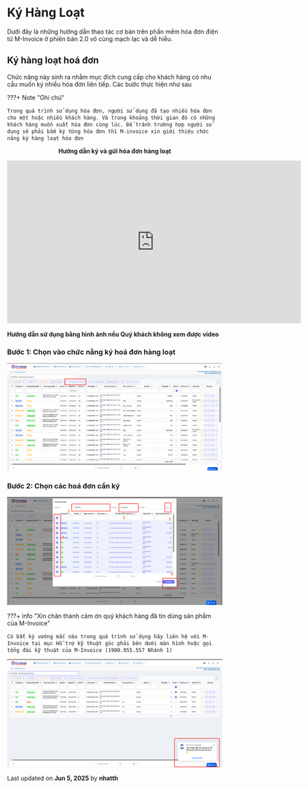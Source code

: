 # **Ký Hàng Loạt**

Dưới đây là những hướng dẫn thao tác cơ bản trên phần mềm hóa đơn điện tử M-Invoice ở phiên bản 2.0 vô cùng mạch lạc và dễ hiểu.

## **Ký hàng loạt hoá đơn**

Chức năng này sinh ra nhằm mục đích cung cấp cho khách hàng có nhu cầu muốn ký nhiều hóa đơn liên tiếp. Các bước thực hiện như sau

???+ Note "Ghi chú"

    Trong quá trình sử dụng hóa đơn, người sử dụng đã tạo nhiều hóa đơn cho một hoặc nhiều khách hàng. Và trong khoảng thời gian đó có những khách hàng muốn xuất hóa đơn cùng lúc. Để tránh trường hợp người sử dụng sẽ phải bấm ký từng hóa đơn thì M-invoice xin giới thiệu chức năng ký hàng loạt hóa đơn

<p align="center" style="font-weight: bold;">Hướng dẫn ký và gửi hóa đơn hàng loạt</p>

<iframe style="width: 43rem; height: 380px" src="https://www.youtube.com/embed/37NwlIB3a7E?si=6_2gv_OdPu33Mf-_" title="YouTube video player" frameborder="0" allow="accelerometer; autoplay; clipboard-write; encrypted-media; gyroscope; picture-in-picture; web-share" referrerpolicy="strict-origin-when-cross-origin" allowfullscreen></iframe>

**Hướng dẫn sử dụng bằng hình ảnh nếu Quý khách không xem được video**

### **Bước 1: Chọn vào chức nằng ký hoá đơn hàng loạt**

![Hình 1](../../assets/images/invoice2/2.0_ky-hang-loat_1.png "Hãy bấm vào để xem rõ hơn")

### **Bước 2: Chọn các hoá đơn cần ký**

![Hình 2](../../assets/images/invoice2/2.0_ky-hang-loat_2.png "Hãy bấm vào để xem rõ hơn")

???+ info "Xin chân thành cảm ơn quý khách hàng đã tin dùng sản phẩm của M-Invoice"

    Có bất kỳ vướng mắc nào trong quá trình sử dụng hãy liên hệ với M-Invoice tại mục Hỗ trợ kỹ thuật góc phải bên dưới màn hình hoặc gọi tổng đài kỹ thuật của M-Invoice (1900.955.557 Nhánh 1)

![Hình 3](../../assets/images/invoice2/hotro.png "Hãy bấm vào để xem rõ hơn")

<div class="last-updated">Last updated on <strong>Jun 5, 2025</strong> by <strong>nhatth</strong></div>
